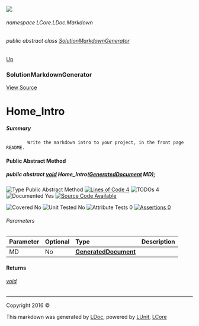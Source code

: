 ![](Content/LDoc-banner-small.png "")

###### namespace LCore.LDoc.Markdown

###### public abstract class [SolutionMarkdownGenerator](docs/SolutionMarkdownGenerator.md)
[Up](docs/SolutionMarkdownGenerator.md)

### SolutionMarkdownGenerator
[View Source](Markdown/Generators/SolutionMarkdownGenerator.cs)

# Home_Intro

##### Summary

            Write the markdown intro to your project, in the front page README.
            

#### Public Abstract Method

##### public abstract <a href="https://msdn.microsoft.com/en-us/library/system.void.aspx" alt="">void</a> Home_Intro(<strong><a href="docs/GeneratedDocument.md" alt="">GeneratedDocument</a></strong> MD);

![Type Public Abstract Method](http://b.repl.ca/v1/Type-Public%20Abstract%20Method-blue.png "") [![Lines of Code 4](http://b.repl.ca/v1/Lines%20of%20Code-4-blue.png "")](Markdown/Generators/SolutionMarkdownGenerator.cs#L124) ![TODOs 4](http://b.repl.ca/v1/TODOs-4-yellow.png "")   ![Documented Yes](http://b.repl.ca/v1/Documented-Yes-brightgreen.png "") [![Source Code Available](http://b.repl.ca/v1/Source%20Code-Available-brightgreen.png "")](Markdown/Generators/SolutionMarkdownGenerator.cs#L124)

![Covered No](http://b.repl.ca/v1/Covered-No-red.png "") ![Unit Tested No](http://b.repl.ca/v1/Unit%20Tested-No-lightgrey.png "") ![Attribute Tests 0](http://b.repl.ca/v1/Attribute%20Tests-0-lightgrey.png "") [![Assertions 0](http://b.repl.ca/v1/Assertions-0-lightgrey.png "")](Markdown/Generators/SolutionMarkdownGenerator.cs)

###### Parameters

Parameter | Optional | Type | Description
:---  | :---  | :---  | :--- 
MD | No | **[GeneratedDocument](docs/GeneratedDocument.md)** | 


#### Returns

###### [void](https://msdn.microsoft.com/en-us/library/system.void.aspx)



---

Copyright 2016 &copy; [](../README.md) [](../TableOfContents.md)

This markdown was generated by [LDoc](https://github.com/CodeSingularity/LDoc), powered by [LUnit](https://github.com/CodeSingularity/LUnit), [LCore](https://github.com/CodeSingularity/LCore)
